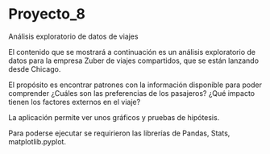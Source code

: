 # Proyecto_8
Análisis exploratorio de datos de viajes 

El contenido que se mostrará a continuación es un análisis exploratorio de datos para la empresa Zuber de viajes compartidos, que se están lanzando desde Chicago.

El propósito es encontrar patrones con la información disponible para poder comprender ¿Cuáles son las preferencias de los pasajeros? ¿Qué impacto tienen los factores externos en el viaje?

La aplicación permite ver unos gráficos y pruebas de hipótesis.

Para poderse ejecutar se requirieron las librerías de Pandas, Stats, matplotlib.pyplot.

